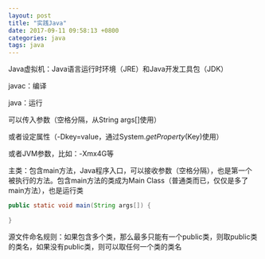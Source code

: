 ```yaml
---
layout: post
title: "实践Java"
date: 2017-09-11 09:58:13 +0800
categories: java
tags: java
---
```




Java虚拟机：Java语言运行时环境（JRE）和Java开发工具包（JDK）

javac：编译

java：运行

可以传入参数（空格分隔，从String args[]使用）

或者设定属性（-Dkey=value，通过System.*getProperty*(Key)使用）

或者JVM参数，比如：-Xmx4G等

主类：包含main方法，Java程序入口，可以接收参数（空格分隔），也是第一个被执行的方法。包含main方法的类成为Main Class（普通类而已，仅仅是多了main方法），也是运行类

```java
public static void main(String args[]) {
    
}
```



源文件命名规则：如果包含多个类，那么最多只能有一个public类，则取public类的类名，如果没有public类，则可以取任何一个类的类名